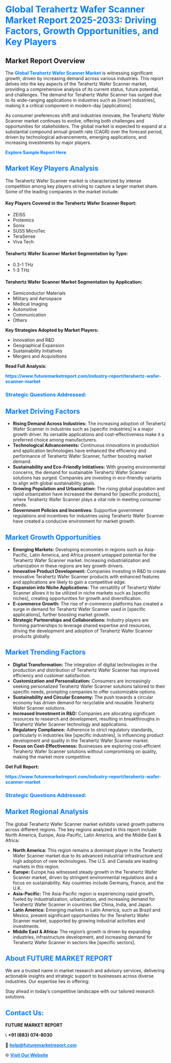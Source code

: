 <h1 style="color: #007BFF;">Global Terahertz Wafer Scanner Market Report 2025-2033: Driving Factors, Growth Opportunities, and Key Players</h1>

<section id="overview">
<h2>Market Report Overview</h2>
<p>The <a href="https://www.futuremarketreport.com/industry-report/terahertz-wafer-scanner-market" style="color: #007BFF; text-decoration: none;"><strong>Global Terahertz Wafer Scanner Market</strong></a> is witnessing significant growth, driven by increasing demand across various industries. This report delves into the key aspects of the Terahertz Wafer Scanner market, providing a comprehensive analysis of its current status, future potential, and challenges. The demand for Terahertz Wafer Scanner has surged due to its wide-ranging applications in industries such as [insert industries], making it a critical component in modern-day [applications].</p>
<p>As consumer preferences shift and industries innovate, the Terahertz Wafer Scanner market continues to evolve, offering both challenges and opportunities for stakeholders. The global market is expected to expand at a substantial compound annual growth rate (CAGR) over the forecast period, driven by technological advancements, emerging applications, and increasing investments by major players.</p>
</section>

<section id="overview">
<p><a href="https://www.futuremarketreport.com/request-sample/reportId=115234" style="color: #007BFF; text-decoration: none;"><strong>Explore Sample Report Here</strong></a></p>
</section>

<section id="key-players">
<h2 style="color: #007BFF;">Market Key Players Analysis</h2>
<p>The Terahertz Wafer Scanner market is characterized by intense competition among key players striving to capture a larger market share. Some of the leading companies in the market include:</p>
<h4>Key Players Covered in the Terahertz Wafer Scanner Report:</h4>
<ul><li>ZEISS</li><li>Protemics</li><li>Sonix</li><li>SUSS MicroTec</li><li>TeraSense</li><li>Viva Tech</li></ul>
<h4>Terahertz Wafer Scanner Market Segmentation by Type:</h4>
<ul><li>0.3-1 THz</li><li>1-3 THz</li></ul>

<h4>Terahertz Wafer Scanner Market Segmentation by Application:</h4>
<ul><li>Semiconductor Materials</li><li>Military and Aerospace</li><li>Medical Imaging</li><li>Automotive</li><li>Communication</li><li>Others</li></ul>
<p><strong>Key Strategies Adopted by Market Players:</strong></p>
<ul>
<li>Innovation and R&D</li>
<li>Geographical Expansion</li>
<li>Sustainability Initiatives</li>
<li>Mergers and Acquisitions</li>
</ul>
</section>

<section>
<p><strong>Read Full Analysis: </strong></p><a href="https://www.futuremarketreport.com/industry-report/terahertz-wafer-scanner-market" style="color: #007BFF; text-decoration: none;"><strong>https://www.futuremarketreport.com/industry-report/terahertz-wafer-scanner-market</strong></a>
<h3 style="color: #007BFF;">Strategic Questions Addressed:</h3>
</section>

<section id="driving-factors">
<h2 style="color: #007BFF;">Market Driving Factors</h2>
<ul>
<li><strong>Rising Demand Across Industries:</strong> The increasing adoption of Terahertz Wafer Scanner in industries such as [specific industries] is a major growth driver. Its versatile applications and cost-effectiveness make it a preferred choice among manufacturers.</li>
<li><strong>Technological Advancements:</strong> Continuous innovations in production and application technologies have enhanced the efficiency and performance of Terahertz Wafer Scanner, further boosting market demand.</li>
<li><strong>Sustainability and Eco-Friendly Initiatives:</strong> With growing environmental concerns, the demand for sustainable Terahertz Wafer Scanner solutions has surged. Companies are investing in eco-friendly variants to align with global sustainability goals.</li>
<li><strong>Growing Population and Urbanization:</strong> The rising global population and rapid urbanization have increased the demand for [specific products], where Terahertz Wafer Scanner plays a vital role in meeting consumer needs.</li>
<li><strong>Government Policies and Incentives:</strong> Supportive government regulations and incentives for industries using Terahertz Wafer Scanner have created a conducive environment for market growth.</li>
</ul>
</section>

<section id="growth-opportunities">
<h2 style="color: #007BFF;">Market Growth Opportunities</h2>
<ul>
<li><strong>Emerging Markets:</strong> Developing economies in regions such as Asia-Pacific, Latin America, and Africa present untapped potential for the Terahertz Wafer Scanner market. Increasing industrialization and urbanization in these regions are key growth drivers.</li>
<li><strong>Innovative Product Development:</strong> Companies investing in R&D to create innovative Terahertz Wafer Scanner products with enhanced features and applications are likely to gain a competitive edge.</li>
<li><strong>Expansion into Niche Applications:</strong> The versatility of Terahertz Wafer Scanner allows it to be utilized in niche markets such as [specific niches], creating opportunities for growth and diversification.</li>
<li><strong>E-commerce Growth:</strong> The rise of e-commerce platforms has created a surge in demand for Terahertz Wafer Scanner used in [specific applications], further boosting market growth.</li>
<li><strong>Strategic Partnerships and Collaborations:</strong> Industry players are forming partnerships to leverage shared expertise and resources, driving the development and adoption of Terahertz Wafer Scanner products globally.</li>
</ul>
</section>

<section id="trending-factors">
<h2 style="color: #007BFF;">Market Trending Factors</h2>
<ul>
<li><strong>Digital Transformation:</strong> The integration of digital technologies in the production and distribution of Terahertz Wafer Scanner has improved efficiency and customer satisfaction.</li>
<li><strong>Customization and Personalization:</strong> Consumers are increasingly seeking personalized Terahertz Wafer Scanner solutions tailored to their specific needs, prompting companies to offer customizable options.</li>
<li><strong>Sustainability and Circular Economy:</strong> The push towards a circular economy has driven demand for recyclable and reusable Terahertz Wafer Scanner solutions.</li>
<li><strong>Increased Investment in R&D:</strong> Companies are allocating significant resources to research and development, resulting in breakthroughs in Terahertz Wafer Scanner technology and applications.</li>
<li><strong>Regulatory Compliance:</strong> Adherence to strict regulatory standards, particularly in industries like [specific industries], is influencing product development and quality in the Terahertz Wafer Scanner market.</li>
<li><strong>Focus on Cost-Effectiveness:</strong> Businesses are exploring cost-efficient Terahertz Wafer Scanner solutions without compromising on quality, making the market more competitive.</li>
</ul>
</section>

<section>
<p><strong>Get Full Report: </strong></p><a href="https://www.futuremarketreport.com/industry-report/terahertz-wafer-scanner-market" style="color: #007BFF; text-decoration: none;"><strong>https://www.futuremarketreport.com/industry-report/terahertz-wafer-scanner-market</strong></a>
<h3 style="color: #007BFF;">Strategic Questions Addressed:</h3>
</section>


<section id="regional-analysis">
<h2 style="color: #007BFF;">Market Regional Analysis</h2>
<p>The global Terahertz Wafer Scanner market exhibits varied growth patterns across different regions. The key regions analyzed in this report include North America, Europe, Asia-Pacific, Latin America, and the Middle East & Africa:</p>
<ul>
<li><strong>North America:</strong> This region remains a dominant player in the Terahertz Wafer Scanner market due to its advanced industrial infrastructure and high adoption of new technologies. The U.S. and Canada are leading markets in this region.</li>
<li><strong>Europe:</strong> Europe has witnessed steady growth in the Terahertz Wafer Scanner market, driven by stringent environmental regulations and a focus on sustainability. Key countries include Germany, France, and the U.K.</li>
<li><strong>Asia-Pacific:</strong> The Asia-Pacific region is experiencing rapid growth, fueled by industrialization, urbanization, and increasing demand for Terahertz Wafer Scanner in countries like China, India, and Japan.</li>
<li><strong>Latin America:</strong> Emerging markets in Latin America, such as Brazil and Mexico, present significant opportunities for the Terahertz Wafer Scanner market, supported by growing industrial activities and investments.</li>
<li><strong>Middle East & Africa:</strong> The region’s growth is driven by expanding industries, infrastructure development, and increasing demand for Terahertz Wafer Scanner in sectors like [specific sectors].</li>
</ul>
</section>

<footer>
<h2 style="color: #007BFF;">About FUTURE MARKET REPORT</h2>
<p>We are a trusted name in market research and advisory services, delivering actionable insights and strategic support to businesses across diverse industries. Our expertise lies in offering:</p>

<p>Stay ahead in today’s competitive landscape with our tailored research solutions.</p>

<h2 style="color: #007BFF;">Contact Us:</h2>
<p><strong>FUTURE MARKET REPORT</strong></p>
<p>📞 <strong>+91 (883) 074-8030</strong></p>
<p>📧 <strong><a href="mailto:help@futuremarketreport.com" style="color: #007BFF;">help@futuremarketreport.com</a></strong></p>
<p>🌐 <strong><a href="https://www.futuremarketreport.com/" style="color: #007BFF;">Visit Our Website</a></strong></p>
</footer>
